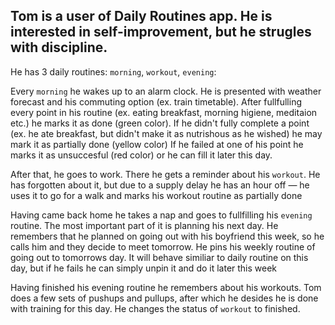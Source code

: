 ## Tom is a user of Daily Routines app. He is interested in self-improvement, but he strugles with discipline.
He has 3 daily routines: `morning`, `workout`, `evening`:

Every `morning` he wakes up to an alarm clock. He is presented with weather forecast and his commuting option (ex. train timetable). After fullfulling every point in his routine (ex. eating breakfast, morning higiene, meditaion etc.) he marks it as done (green color). 
If he didn't fully complete a point (ex. he ate breakfast, but didn't make it as nutrishous as he wished) he may mark it as partially done (yellow color)
If he failed at one of his point he marks it as unsuccesful (red color) or he can fill it later this day.

After that, he goes to work. There he gets a reminder about his `workout`. He has forgotten about it, but due to a supply delay he has an hour off — he uses it to go for a walk and marks his workout routine as partially done

Having came back home he takes a nap and goes to fullfilling his `evening` routine. The most important part of it is planning his next day. He remembers that he planned on going out with his boyfriend this week, so he calls him and they decide to meet tomorrow.
He pins his weekly routine of going out to tomorrows day. It will behave similiar to daily routine on this day, but if he fails he can simply unpin it and do it later this week

Having finished his evening routine he remembers about his workouts. Tom does a few sets of pushups and pullups, after which he desides he is done with training for this day. He changes the status of `workout` to finished.
